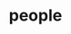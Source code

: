 ---
layout: profiles
permalink: /people/
title: people
description:  
nav: true
nav_order: 6

profiles:
  # if you want to include more than one profile, just replicate the following block
  # and create one content file for each profile inside _pages/
  - align: left
    image: zoe.jpeg
    content: about_zoe.md
    image_circular: false # crops the image to make it circular

  - align: left
    image: armando.jpeg
    content: about_armando.md
    image_circular: false # crops the image to make it circular


  - align: left
    image: tyson.jpg
    content: about_tyson.md
    image_circular: false # crops the image to make it circular

  - align: left
    image: Sacha.jpg
    content: about_sacha.md
    image_circular: false # crops the image to make it circular

  - align: left
    image: Manuel.jpeg
    content: about_manuel.md
    image_circular: false # crops the image to make it circular

  - align: left
    image: Ricard.png
    content: about_ricard.md
    image_circular: false # crops the image to make it circular
    image_square: true

  - align: left
    image: Reyhaneh.jpg
    content: about_reyhaneh.md
    image_circular: false # crops the image to make it circular

  - align: left
    image: Joe.jpg
    content: about_joe.md
    image_circular: false # crops the image to make it circular

  - align: left
    image: 1000015226.jpg
    content: about_marc.md
    image_circular: false # crops the image to make it circular

  - align: left
    image: Supanut.jpg
    content: about_supanut.md
    image_circular: false # crops the image to make it circular

---